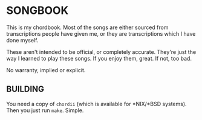 # SONGBOOK

This is my chordbook. Most of the songs are either sourced from transcriptions
people have given me, or they are transcriptions which I have done myself.

These aren't intended to be official, or completely accurate. They're just the
way I learned to play these songs. If you enjoy them, great. If not, too bad.

No warranty, implied or explicit.

## BUILDING

You need a copy of ```chordii``` (which is available for *NIX/*BSD systems).
Then you just run ```make```. Simple.

